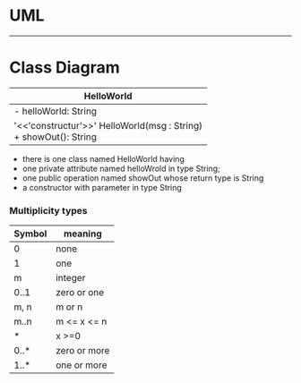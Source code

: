 # UML
---

# Class Diagram

| HelloWorld |
|---|
| - helloWorld: String |
| '<<'constructur'>>' HelloWorld(msg : String)  </br> + showOut(): String |
* there is one class named HelloWorld  having
 * one private attribute named helloWrold in type String;
 * one public operation named showOut whose return type is String
 * a constructor with parameter in type String


### Multiplicity types

| Symbol | meaning |
|---|---|
| 0 | none |
| 1 | one |
| m | integer |
| 0..1 | zero or one |
| m, n | m or n |
| m..n | m <= x <= n |
| * | x >=0 |
| 0..* | zero or more |
| 1..* | one or more |

